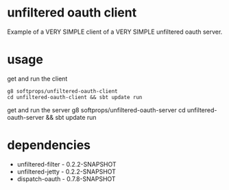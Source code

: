 # unfiltered oauth client

Example of a VERY SIMPLE client of a VERY SIMPLE unfiltered oauth server.

# usage

get and run the client

    g8 softprops/unfiltered-oauth-client
    cd unfiltered-oauth-client && sbt update run
    
get and run the server 
    g8 softprops/unfiltered-oauth-server
    cd unfiltered-oauth-server && sbt update run
    
# dependencies
  
   * unfiltered-filter - 0.2.2-SNAPSHOT
   * unfiltered-jetty - 0.2.2-SNAPSHOT
   * dispatch-oauth - 0.7.8-SNAPSHOT